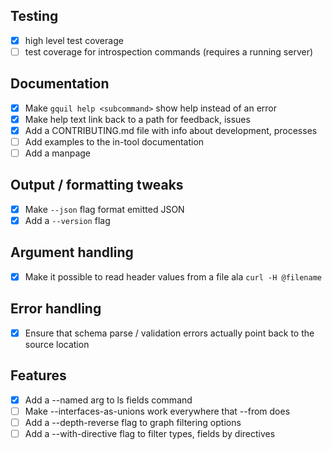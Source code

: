 ## Testing

- [x] high level test coverage
- [ ] test coverage for introspection commands (requires a running server)

## Documentation

- [x] Make `gquil help <subcommand>` show help instead of an error
- [x] Make help text link back to a path for feedback, issues
- [x] Add a CONTRIBUTING.md file with info about development, processes
- [ ] Add examples to the in-tool documentation
- [ ] Add a manpage

## Output / formatting tweaks

- [x] Make `--json` flag format emitted JSON
- [x] Add a `--version` flag

## Argument handling

- [x] Make it possible to read header values from a file ala `curl -H @filename`

## Error handling

- [x] Ensure that schema parse / validation errors actually point back to the source location

## Features

- [x] Add a --named arg to ls fields command
- [ ] Make --interfaces-as-unions work everywhere that --from does
- [ ] Add a --depth-reverse flag to graph filtering options
- [ ] Add a --with-directive flag to filter types, fields by directives
